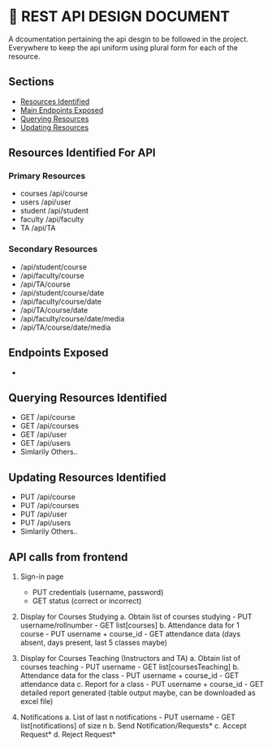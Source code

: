 # :scroll: REST API DESIGN DOCUMENT
A dcoumentation pertaining the api desgin to be followed in the project.
Everywhere to keep the api uniform using plural form for each of the resource.

## Sections
- [Resources Identified](#Resources-Identified-For-API) 
- [Main Endpoints Exposed](#Endpoints-Exposed)
- [Querying Resources](#Querying-Resources-Identified )
- [Updating Resources](#Updating-Resources-Identified)

## Resources Identified For API
### Primary Resources
- courses  /api/course
- users  /api/user
- student  /api/student
- faculty  /api/faculty
- TA  /api/TA

### Secondary Resources
- /api/student/course
- /api/faculty/course
- /api/TA/course
- /api/student/course/date
- /api/faculty/course/date
- /api/TA/course/date
- /api/faculty/course/date/media
- /api/TA/course/date/media

## Endpoints Exposed
- 

## Querying Resources Identified 
- GET /api/course
- GET /api/courses
- GET /api/user
- GET /api/users
- Simlarily Others..

## Updating Resources Identified
- PUT /api/course
- PUT /api/courses
- PUT /api/user
- PUT /api/users
- Simlarily Others..


## API calls from frontend
1. Sign-in page
    - PUT credentials (username, password)
    - GET status (correct or incorrect)

2. Display for Courses Studying
    a. Obtain list of courses studying
        - PUT username/rollnumber
        - GET list[courses]
    b. Attendance data for 1 course
        - PUT username + course_id
        - GET attendance data (days absent, days present, last 5 classes maybe)

3. Display for Courses Teaching (Instructors and TA)
    a. Obtain list of courses teaching
        - PUT username
        - GET list[coursesTeaching]
    b. Attendance data for the class
        - PUT username + course_id
        - GET attendance data
    c. Report for a class
        - PUT username + course_id
        - GET detailed report generated (table output maybe, can be downloaded as excel file)

4. Notifications
    a. List of last n notifications
        - PUT username
        - GET list[notifications] of size n
    b. Send Notification/Requests*
    c. Accept Request*
    d. Reject Request*